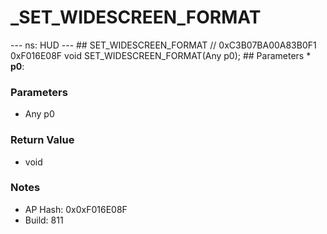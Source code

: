# _SET_WIDESCREEN_FORMAT

--- ns: HUD --- ## SET_WIDESCREEN_FORMAT  // 0xC3B07BA00A83B0F1 0xF016E08F void SET_WIDESCREEN_FORMAT(Any p0);   ## Parameters * **p0**:

### Parameters
* Any p0

### Return Value
* void

### Notes
* AP Hash: 0x0xF016E08F
* Build: 811

